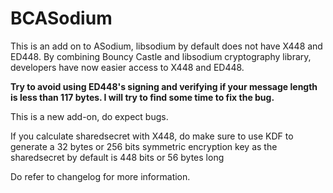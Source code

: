 # BCASodium

This is an add on to ASodium, libsodium by default does not have X448 and ED448.
By combining Bouncy Castle and libsodium cryptography library, developers have
now easier access to X448 and ED448.

**Try to avoid using ED448's signing and verifying if your message length is less than 117 bytes. I will try to find some time to fix the bug.**

This is a new add-on, do expect bugs.

If you calculate sharedsecret with X448, do make sure to use KDF to generate a
32 bytes or 256 bits symmetric encryption key as the sharedsecret by default
is 448 bits or 56 bytes long

Do refer to changelog for more information.
